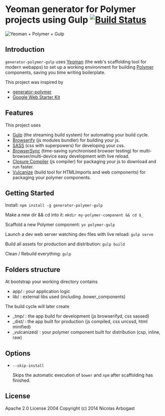 
# Yeoman generator for Polymer projects using Gulp [![Build Status](https://secure.travis-ci.org/NicoArbogast/generator-polymer-gulp.png?branch=master)](https://travis-ci.org/NicoArbogast/generator-polymer-gulp)

![Yeoman + Polymer + Gulp](http://i.imgur.com/ZWA3ZSH.png "generator-polymer-gulp")

## Introduction

`generator-polymer-gulp` uses [Yeoman](http://yeoman.io) (the web's scaffolding tool for modern webapps) to set up a working environment for building [Polymer](http://www.polymer-project.org/) components, saving you time writing boilerplate.

This project was inspired by

- [generator-polymer](https://github.com/yeoman/generator-polymer)
- [Google Web Starter Kit](https://developers.google.com/web/starter-kit/)

## Features

This project uses

* [Gulp](http://gulpjs.com/) (the streaming build system) for automating your build cycle.
* [Browserify](http://browserify.org/) (js modules bundler) for building your js.
* [SASS](http://sass-lang.com/) (css with superpowers) for developing your css.
* [BrowserSync](http://www.browsersync.io/) (time-saving synchronised browser testing) for multi-browser/multi-device easy development with live reload.
* [Closure Compiler](https://developers.google.com/closure/compiler/) (js compiler) for packaging your js to download and run faster.
* [Vulcanize](https://github.com/Polymer/vulcanize) (build tool for HTMLImports and web components) for packaging your polymer components.

## Getting Started

Install:
```npm install -g generator-polymer-gulp```

Make a new dir && cd into it:
```mkdir my-polymer-component && cd $_```

Scaffold a new Polymer component:
```yo polymer-gulp```

Launch a dev web server watching dev files with live reload:
```gulp serve```

Build all assets for production and distribution:
```gulp build```

Clean / Rebuild everything:
```gulp```

## Folders structure

At bootstrap your working directory contains

* app/ : your application logic
* lib/ : external libs used (including .bower_components)

The build cycle will later create

* \_tmp/         : the app build for development (js browserifyd, css sassed)
* \_dist/        : the app built for production (js compiled, css uncssd, html minified)
* \_vulcanized/  : your polymer component built for distribution (csp, inline, raw)

## Options

* `--skip-install`

  Skips the automatic execution of `bower` and `npm` after scaffolding has finished.

## License

  Apache 2.0 License 2004
  Copyright (c) 2014 Nicolas Arbogast
